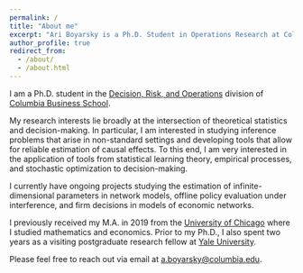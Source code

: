 ```yaml
---
permalink: /
title: "About me"
excerpt: "Ari Boyarsky is a Ph.D. Student in Operations Research at Columbia University."
author_profile: true
redirect_from: 
  - /about/
  - /about.html
---
```


I am a Ph.D. student in the [Decision, Risk, and Operations](https://www8.gsb.columbia.edu/faculty-research/divisions/decision-risk-operations) division of [Columbia Business School](https://home.gsb.columbia.edu/). 

My research interests lie broadly at the intersection of theoretical statistics and decision-making. In particular, I am interested in studying inference problems that arise in non-standard settings and developing tools that allow for reliable estimation of causal effects. To this end, I am very interested in the application of tools from statistical learning theory, empirical processes, and stochastic optimization to decision-making.

I currently have ongoing projects studying the estimation of infinite-dimensional parameters in network models, offline policy evaluation under interference, and firm decisions in models of economic networks.

I previously received my M.A. in 2019 from the [University of Chicago](https://uchicago.edu/) where I studied mathematics and economics. Prior to my Ph.D., I also spent two years as a visiting postgraduate research fellow at [Yale University](https://yale.edu/).

Please feel free to reach out via email at [a.boyarsky@columbia.edu](mailto:a.boyarsky@columbia.edu).

